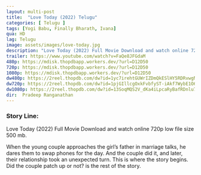 ```yaml
---
layout: multi-post
title:  "Love Today (2022) Telugu"
categories: [ Telugu ]
tags: [Yogi Babu, Finally Bharath, Ivana]
qua: HD
lag: Telugu
image: assets/images/love-today.jpg
description: "Love Today (2022) Full Movie Download and watch online 720p low file size 500 mb."
trailer: https://www.youtube.com/watch?v=FaQe8JFGdaM
480p: https://mdisk.thopdbapp.workers.dev/?url=D12D50
720p: https://mdisk.thopdbapp.workers.dev/?url=D12D50
1080p: https://mdisk.thopdbapp.workers.dev/?url=D12D50
dw480p: https://2reel.thopdb.com/dw?id=1yc7irehtGUWrIZDmQkESlHY5RDRvwgN7
dw720p: https://2reel.thopdb.com/dw?id=1pjGIllcgOxkFvbfyST-iAkf7WybE1O6l
dw1080p: https://2reel.thopdb.com/dw?id=13SoqMQS2V_dKa4iLpcaRyBafRDnlu741
dir:  Pradeep Ranganathan
---
```


### Story Line:
Love Today (2022) Full Movie Download and watch online 720p low file size 500 mb.

When the young couple approaches the girl’s father in marriage talks, he dares them to swap phones for the day. And the couple did it, and later, their relationship took an unexpected turn. This is where the story begins. Did the couple patch up or not? is the rest of the story.